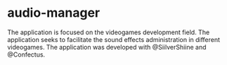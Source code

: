 # audio-manager
The application is focused on the videogames development field. The application seeks to facilitate the sound effects administration in different videogames.
The application was developed with @SiilverShiine and @Confectus.
